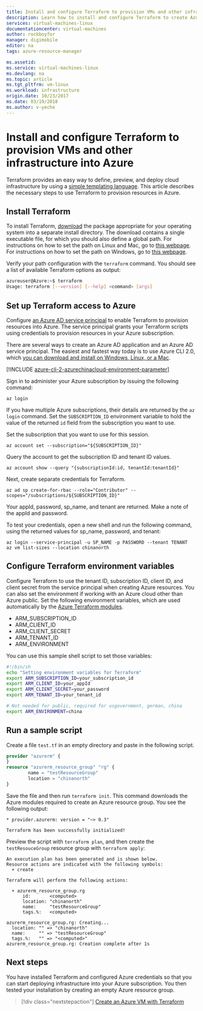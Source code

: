 ```yaml
---
title: Install and configure Terraform to provision VMs and other infrastructure in Azure | Azure
description: Learn how to install and configure Terraform to create Azure resources
services: virtual-machines-linux
documentationcenter: virtual-machines
author: rockboyfor
manager: digimobile
editor: na
tags: azure-resource-manager

ms.assetid: 
ms.service: virtual-machines-linux
ms.devlang: na
ms.topic: article
ms.tgt_pltfrm: vm-linux
ms.workload: infrastructure
origin.date: 10/23/2017
ms.date: 03/19/2018
ms.author: v-yeche
---
```


# Install and configure Terraform to provision VMs and other infrastructure into Azure

Terraform provides an easy way to define, preview, and deploy cloud infrastructure by using a [simple templating language](https://www.terraform.io/docs/configuration/syntax.html). This article describes the necessary steps to use Terraform to provision resources in Azure. 

<!--Not Available on Cloud Shell -->

## Install Terraform

To install Terraform, [download](https://www.terraform.io/downloads.html) the package appropriate for your operating system into a separate install directory. The download contains a single executable file, for which you should also define a global path. For instructions on how to set the path on Linux and Mac, go to [this webpage](https://stackoverflow.com/questions/14637979/how-to-permanently-set-path-on-linux). For instructions on how to set the path on Windows, go to [this webpage](https://stackoverflow.com/questions/1618280/where-can-i-set-path-to-make-exe-on-windows). 

Verify your path configuration with the `terraform` command. You should see a list of available Terraform options as output:

```bash
azureuser@Azure:~$ terraform
Usage: terraform [--version] [--help] <command> [args]
```

## Set up Terraform access to Azure

Configure [an Azure AD service principal](https://docs.azure.cn/zh-cn/cli/create-an-azure-service-principal-azure-cli?view=azure-cli-latest) to enable Terraform to provision resources into Azure. The service principal grants your Terraform scripts using credentials to provision resources in your Azure subscription.

There are several ways to create an Azure AD application and an Azure AD service principal. The easiest and fastest way today is to use Azure CLI 2.0, which [you can download and install on Windows, Linux, or a Mac](https://docs.azure.cn/zh-cn/cli/install-azure-cli?view=azure-cli-latest).

[!INCLUDE [azure-cli-2-azurechinacloud-environment-parameter](../../../includes/azure-cli-2-azurechinacloud-environment-parameter.md)]

Sign in to administer your Azure subscription by issuing the following command:

   `az login`

If you have multiple Azure subscriptions, their details are returned by the `az login` command. Set the `SUBSCRIPTION_ID` environment variable to hold the value of the returned `id` field from the subscription you want to use. 

Set the subscription that you want to use for this session.

```azurecli
az account set --subscription="${SUBSCRIPTION_ID}"
```

Query the account to get the subscription ID and tenant ID values.

```azurecli
az account show --query "{subscriptionId:id, tenantId:tenantId}"
```

Next, create separate credentials for Terraform.

```azurecli
az ad sp create-for-rbac --role="Contributor" --scopes="/subscriptions/${SUBSCRIPTION_ID}"
```

Your appId, password, sp_name, and tenant are returned. Make a note of the appId and password.

To test your credentials, open a new shell and run the following command, using the returned values for sp_name, password, and tenant:

```azurecli
az login --service-principal -u SP_NAME -p PASSWORD --tenant TENANT
az vm list-sizes --location chinanorth
```

## Configure Terraform environment variables

Configure Terraform to use the tenant ID, subscription ID, client ID, and client secret from the service principal when creating Azure resources. You can also set the environment if working with an Azure cloud other than Azure public. Set the following environment variables, which are used automatically by the [Azure Terraform modules](https://registry.terraform.io/modules/Azure).

- ARM_SUBSCRIPTION_ID
- ARM_CLIENT_ID
- ARM_CLIENT_SECRET
- ARM_TENANT_ID
- ARM_ENVIRONMENT

You can use this sample shell script to set those variables:

```bash
#!/bin/sh
echo "Setting environment variables for Terraform"
export ARM_SUBSCRIPTION_ID=your_subscription_id
export ARM_CLIENT_ID=your_appId
export ARM_CLIENT_SECRET=your_password
export ARM_TENANT_ID=your_tenant_id

# Not needed for public, required for usgovernment, german, china
export ARM_ENVIRONMENT=china
```
<!-- Notice: Configure the ARM_ENVIRONMENT=china -->

## Run a sample script

Create a file `test.tf` in an empty directory and paste in the following script. 

```tf
provider "azurerm" {
}
resource "azurerm_resource_group" "rg" {
        name = "testResourceGroup"
        location = "chinanorth"
}
```

Save the file and then run `terraform init`. This command downloads the Azure modules required to create an Azure resource group. You see the following output:

```
* provider.azurerm: version = "~> 0.3"

Terraform has been successfully initialized!
```

Preview the script with `terraform plan`, and then create the `testResouceGroup` resource group with `terraform apply`:

```
An execution plan has been generated and is shown below.
Resource actions are indicated with the following symbols:
  + create

Terraform will perform the following actions:

  + azurerm_resource_group.rg
      id:       <computed>
      location: "chinanorth"
      name:     "testResourceGroup"
      tags.%:   <computed>

azurerm_resource_group.rg: Creating...
  location: "" => "chinanorth"
  name:     "" => "testResourceGroup"
  tags.%:   "" => "<computed>"
azurerm_resource_group.rg: Creation complete after 1s
```

## Next steps

You have installed Terraform and configured Azure credentials so that you can start deploying infrastructure into your Azure subscription. You then tested your installation by creating an empty Azure resource group.

> [!div class="nextstepaction"]
> [Create an Azure VM with Terraform](terraform-create-complete-vm.md)
<!-- Update_Description: update meta properties, update link -->
